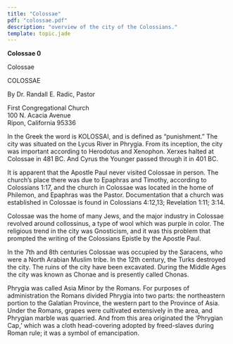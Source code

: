 ```yaml
---
title: "Colossae"
pdf: "colossae.pdf"
description: "overview of the city of the Colossians."
template: topic.jade
---
```



**Colossae 0**

Colossae

COLOSSAE

By Dr. Randall E. Radic, Pastor

First Congregational Church  
100 N. Acacia Avenue  
Ripon, California 95336

In the Greek the word is KOLOSSAI, and is defined as “punishment.” The
city was situated on the Lycus River in Phrygia. From its inception, the
city was important according to Herodotus and Xenophon. Xerxes halted at
Colossae in 481 BC. And Cyrus the Younger passed through it in 401 BC.

It is apparent that the Apostle Paul never visited Colossae in person.
The church’s place there was due to Epaphras and Timothy, according to
Colossians 1:17, and the church in Colossae was located in the home of
Philemon, and Epaphras was the Pastor. Documentation that a church was
established in Colossae is found in Colossians 4:12,13; Revelation 1:11;
3:14.

Colossae was the home of many Jews, and the major industry in Colossae
revolved around collossinus, a type of wool which was purple in color.
The religious trend in the city was Gnosticism, and it was this problem
that prompted the writing of the Colossians Epistle by the Apostle Paul.

In the 7th and 8th centuries Colossae was occupied by the Saracens, who
were a North Arabian Muslim tribe. In the 12th century, the Turks
destroyed the city. The ruins of the city have been excavated. During
the Middle Ages the city was known as Chonae and is presently called
Chonas.

Phrygia was called Asia Minor by the Romans. For purposes of
administration the Romans divided Phrygia into two parts: the
northeastern portion to the Galatian Province, the western part to the
Province of Asia. Under the Romans, grapes were cultivated extensively
in the area, and Phrygian marble was quarried. And from this area
originated the ‘Phrygian Cap,’ which was a cloth head-covering adopted
by freed-slaves during Roman rule; it was a symbol of emancipation.

